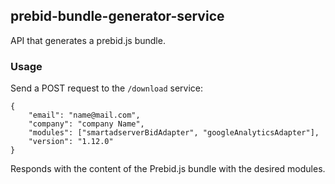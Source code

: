 ## prebid-bundle-generator-service

API that generates a prebid.js bundle. 

### Usage
Send a POST request to the `/download` service:
```
{
	"email": "name@mail.com",
	"company": "company Name",
	"modules": ["smartadserverBidAdapter", "googleAnalyticsAdapter"],
	"version": "1.12.0"
}
```
Responds with the content of the Prebid.js bundle with the desired modules. 